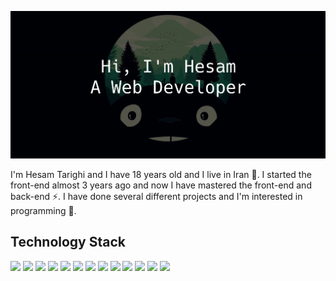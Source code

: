 ![](https://github.com/HesamTarighi/HesamTarighi/blob/main/banner.jpg)
<!-- ![](https://komarev.com/ghpvc/?username=your-github-username&color=green) -->

I'm Hesam Tarighi and I have 18 years old and I live in Iran 👦.
I started the front-end almost 3 years ago and now I have mastered the front-end and back-end ⚡.
I have done several different projects and I'm interested in programming 💫.

Technology Stack
---
![](https://img.shields.io/badge/Html5-red?logo=html5&logoColor=white&style=Plastic)
![](https://img.shields.io/badge/Css3-238cc4?logo=css3&logoColor=white&style=Plastic)
![](https://badges.aleen42.com/src/tailwindcss.svg)
![](https://img.shields.io/badge/Sass-cf649a?logo=sass&logoColor=white&style=Plastic)
![](https://badges.aleen42.com/src/javascript.svg)
![](https://badges.aleen42.com/src/typescript.svg)
![](https://img.shields.io/badge/Jquery-1169ae?logo=jquery&logoColor=white&style=Plastic)
![](https://badges.aleen42.com/src/vue.svg)
![](https://badges.aleen42.com/src/node.svg)
![](https://img.shields.io/badge/Electron-42A5F5?logo=electron&logoColor=white&style=Plastic)
![](https://img.shields.io/badge/Express-yellow?logo=express&logoColor=white&style=Plastic)
![](https://img.shields.io/badge/MongoDB-449a45?logo=mongodb&logoColor=white&style=Plastic)
![](https://img.shields.io/badge/Mysql-orange?logo=mysql&logoColor=white&style=Plastic)
